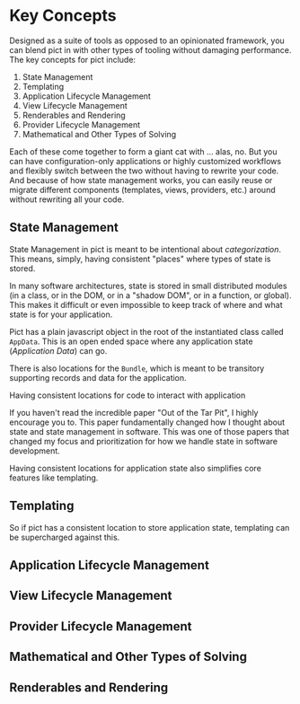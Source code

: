 # Key Concepts

Designed as a suite of tools as opposed to an opinionated framework, you can blend pict in with other types of tooling without damaging performance.  The key concepts for pict include:

1. State Management
1. Templating
1. Application Lifecycle Management
1. View Lifecycle Management
1. Renderables and Rendering
1. Provider Lifecycle Management
1. Mathematical and Other Types of Solving

Each of these come together to form a giant cat with ... alas, no.  But you can have configuration-only applications or highly customized workflows and flexibly switch between the two without having to rewrite your code.  And because of how state management works, you can easily reuse or migrate different components (templates, views, providers, etc.) around without rewriting all your code.

## State Management

State Management in pict is meant to be intentional about _categorization_.  This means, simply, having consistent "places" where types of state is stored.

In many software architectures, state is stored in small distributed modules (in a class, or in the DOM, or in a "shadow DOM", or in a function, or global).  This makes it difficult or even impossible to keep track of where and what state is for your application.

Pict has a plain javascript object in the root of the instantiated class called `AppData`.  This is an open ended space where any application state (_Application Data_) can go.

There is also locations for the `Bundle`, which is meant to be transitory supporting records and data for the application.

Having consistent locations for code to interact with application 

If you haven't read the incredible paper "Out of the Tar Pit", I highly encourage you to.  This paper fundamentally changed how I thought about state and state management in software.  This was one of those papers that changed my focus and prioritization for how we handle state in software development.

Having consistent locations for application state also simplifies core features like templating.

## Templating

So if pict has a consistent location to store application state, templating can be supercharged against this.

## Application Lifecycle Management

## View Lifecycle Management

## Provider Lifecycle Management

## Mathematical and Other Types of Solving

## Renderables and Rendering